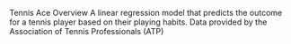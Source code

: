 Tennis Ace
Overview
A linear regression model that predicts the outcome for a tennis player based on their playing habits. 
Data provided by the Association of Tennis Professionals (ATP)
